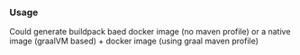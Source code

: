 ### Usage

Could generate buildpack baed docker image (no maven profile)
or a native image (graalVM based) + docker image (using graal maven profile)